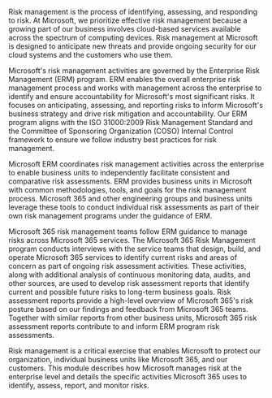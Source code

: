 Risk management is the process of identifying, assessing, and responding to risk. At Microsoft, we prioritize effective risk management because a growing part of our business involves cloud-based services available across the spectrum of computing devices. Risk management at Microsoft is designed to anticipate new threats and provide ongoing security for our cloud systems and the customers who use them.

Microsoft's risk management activities are governed by the Enterprise Risk Management (ERM) program. ERM enables the overall enterprise risk management process and works with management across the enterprise to identify and ensure accountability for Microsoft's most significant risks. It focuses on anticipating, assessing, and reporting risks to inform Microsoft's business strategy and drive risk mitigation and accountability. Our ERM program aligns with the ISO 31000:2009 Risk Management Standard and the Committee of Sponsoring Organization (COSO) Internal Control framework to ensure we follow industry best practices for risk management.

Microsoft ERM coordinates risk management activities across the enterprise to enable business units to independently facilitate consistent and comparative risk assessments. ERM provides business units in Microsoft with common methodologies, tools, and goals for the risk management process. Microsoft 365 and other engineering groups and business units leverage these tools to conduct individual risk assessments as part of their own risk management programs under the guidance of ERM.

Microsoft 365 risk management teams follow ERM guidance to manage risks across Microsoft 365 services. The Microsoft 365 Risk Management program conducts interviews with the service teams that design, build, and operate Microsoft 365 services to identify current risks and areas of concern as part of ongoing risk assessment activities. These activities, along with additional analysis of continuous monitoring data, audits, and other sources, are used to develop risk assessment reports that identify current and possible future risks to long-term business goals. Risk assessment reports provide a high-level overview of Microsoft 365's risk posture based on our findings and feedback from Microsoft 365 teams. Together with similar reports from other business units, Microsoft 365 risk assessment reports contribute to and inform ERM program risk assessments.

Risk management is a critical exercise that enables Microsoft to protect our organization, individual business units like Microsoft 365, and our customers. This module describes how Microsoft manages risk at the enterprise level and details the specific activities Microsoft 365 uses to identify, assess, report, and monitor risks.
